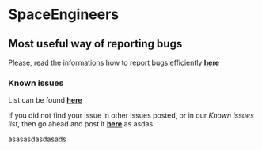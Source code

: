 # SpaceEngineers

## Most useful way of reporting bugs

Please, read the informations how to report bugs efficiently [**here**](https://github.com/MiChAeLoKGB/SpaceEngineers/blob/master/bug_reporting.md)


### Known issues

List can be found [**here**](https://github.com/MiChAeLoKGB/SpaceEngineers/blob/master/known_issues.md)


If you did not find your issue in other issues posted, or in our *Known issues list*, then go ahead and post it [**here**](https://github.com/MiChAeLoKGB/SpaceEngineers/issues)
as
asdas


asasasdasdasads
